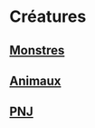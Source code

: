 
<Items>

# <Name>Créatures</Name>

<LinkItem>

## <NameLink>[Monstres](monsters_hd.md)</NameLink>

</LinkItem>

<LinkItem>

## <NameLink>[Animaux](animals_hd.md)</NameLink>

</LinkItem>

<LinkItem>

## <NameLink>[PNJ](npc_hd.md)</NameLink>

</LinkItem>

</Items>



